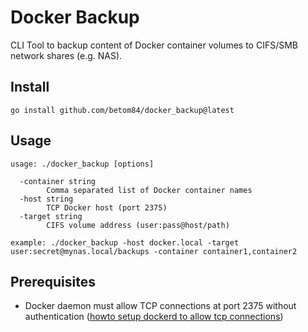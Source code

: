 # Docker Backup

CLI Tool to backup content of Docker container volumes to CIFS/SMB network shares (e.g. NAS).

## Install
```
go install github.com/betom84/docker_backup@latest
```

## Usage
```
usage: ./docker_backup [options]

  -container string
        Comma separated list of Docker container names
  -host string
        TCP Docker host (port 2375)
  -target string
        CIFS volume address (user:pass@host/path)

example: ./docker_backup -host docker.local -target user:secret@mynas.local/backups -container container1,container2
```

## Prerequisites

- Docker daemon must allow TCP connections at port 2375 without authentication ([howto setup dockerd to allow tcp connections](https://docs.docker.com/engine/reference/commandline/dockerd/#daemon-socket-option))